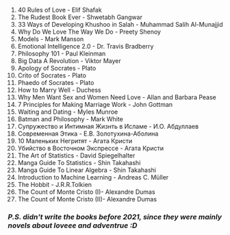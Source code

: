 <ol>
  <li>40 Rules of Love - Elif Shafak</li>
  <li>The Rudest Book Ever - Shwetabh Gangwar</li>
  <li>33 Ways of Developing Khushoo in Salah - Muhammad Salih Al-Munajjid</li>
  <li>Why Do We Love The Way We Do - Preety Shenoy</li>
  <li>Models - Mark Manson</li>
  <li>Emotional Intelligence 2.0 - Dr. Travis Bradberry</li>
  <li>Philosophy 101 - Paul Kleinman</li>
  <li>Big Data A Revolution - Viktor Mayer</li>
  <li>Apology of Socrates - Plato</li>
  <li>Crito of Socrates - Plato</li>
  <li>Phaedo of Socrates - Plato</li>
  <li>How to Marry Well - Duchess</li>
  <li>Why Men Want Sex and Women Need Love - Allan and Barbara Pease</li>
  <li>7 Principles for Making Marriage Work - John Gottman</li>
  <li>Waiting and Dating - Myles Munroe</li>
  <li>Batman and Philosophy - Mark White</li>
  <li>Супружество и Интимная Жизнть в Исламе - И.О. Абдуллаев</li>
  <li>Современная Этика - Е.В. Золотухина-Аболина</li>
  <li>10 Маленьких Негритят - Агата Кристи</li>
  <li>Убийство в Восточном Экспрессе - Агата Кристи</li>
  <li>The Art of Statistics - David Spiegelhalter</li>
  <li>Manga Guide To Statistics - Shin Takahashi</li>
  <li>Manga Guide To Linear Algebra - Shin Takahashi</li>
  <li>Introduction to Machine Learning - Andreas C. Müller</li>
  <li>The Hobbit - J.R.R.Tolkien</li>
  <li>The Count of Monte Cristo (I)- Alexandre Dumas</li>
  <li>The Count of Monte Cristo (II)- Alexandre Dumas</li>
</ol>

<h3><i>P.S. didn't write the books before 2021, since they were mainly novels about loveee and adventrue :D</i></h3>
